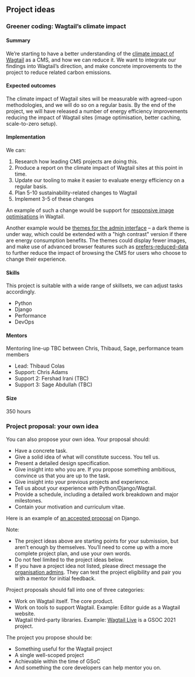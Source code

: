## Project ideas

### Greener coding: Wagtail’s climate impact

#### Summary

We’re starting to have a better understanding of the [climate impact of Wagtail](https://github.com/wagtail/wagtail/discussions/8843) as a CMS, and how we can reduce it. We want to integrate our findings into Wagtail’s direction, and make concrete improvements to the project to reduce related carbon emissions.

#### Expected outcomes

The climate impact of Wagtail sites will be measurable with agreed-upon methodologies, and we will do so on a regular basis. By the end of the project, we will have released a number of energy efficiency improvements reducing the impact of Wagtail sites (image optimisation, better caching, scale-to-zero setup).

#### Implementation

We can:

1. Research how leading CMS projects are doing this.
2. Produce a report on the climate impact of Wagtail sites at this point in time.
3. Update our tooling to make it easier to evaluate energy efficiency on a regular basis.
4. Plan 5-10 sustainability-related changes to Wagtail
5. Implement 3-5 of these changes

An example of such a change would be support for [responsive image optimisations](https://github.com/wagtail/rfcs/pull/71) in Wagtail.

Another example would be [themes for the admin interface](https://github.com/wagtail/wagtail/issues/10056) – a dark theme is under way, which could be extended with a "high contrast" version if there are energy consumption benefits. The themes could display fewer images, and make use of advanced browser features such as [prefers-reduced-data](https://developer.mozilla.org/en-US/docs/Web/CSS/@media/prefers-reduced-data) to further reduce the impact of browsing the CMS for users who choose to change their experience.

#### Skills

This project is suitable with a wide range of skillsets, we can adjust tasks accordingly.

- Python
- Django
- Performance
- DevOps

#### Mentors

Mentoring line-up TBC between Chris, Thibaud, Sage, performance team members

- Lead: Thibaud Colas
- Support: Chris Adams
- Support 2: Fershad Irani (TBC)
- Support 3: Sage Abdullah (TBC)

#### Size

350 hours

### Project proposal: your own idea

You can also propose your own idea. Your proposal should:

- Have a concrete task.
- Give a solid idea of what will constitute success. You tell us.
- Present a detailed design specification.
- Give insight into who you are. If you propose something ambitious, convince us that you are up to the task.
- Give insight into your previous projects and experience.
- Tell us about your experience with Python/Django/Wagtail.
- Provide a schedule, including a detailed work breakdown and major milestones.
- Contain your motivation and curriculum vitae.

Here is an example of [an accepted proposal](https://gist.github.com/chrismedrela/82cbda8d2a78a280a129) on Django.

Note:

- The project ideas above are starting points for your submission, but aren’t enough by themselves. You’ll need to come up with a more complete project plan, and use your own words.
- Do not feel limited to the project ideas below.
- If you have a project idea not listed, please direct message the [organisation admins](#organisation-admins). They can test the project eligibility and pair you with a mentor for initial feedback.

Project proposals should fall into one of three categories:

- Work on Wagtail itself. The core product.
- Work on tools to support Wagtail. Example: Editor guide as a Wagtail website.
- Wagtail third-party libraries. Example: [Wagtail Live](https://github.com/wagtail/wagtail-live) is a GSOC 2021 project.

The project you propose should be:

- Something useful for the Wagtail project
- A single well-scoped project
- Achievable within the time of GSoC
- And something the core developers can help mentor you on.
